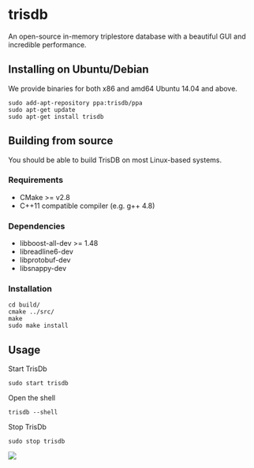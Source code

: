 trisdb
======

An open-source in-memory triplestore database with a beautiful GUI and incredible performance.

## Installing on Ubuntu/Debian
We provide binaries for both x86 and amd64 Ubuntu 14.04 and above.
```
sudo add-apt-repository ppa:trisdb/ppa
sudo apt-get update
sudo apt-get install trisdb
```

## Building from source
You should be able to build TrisDB on most Linux-based systems.

### Requirements
* CMake >= v2.8
* C++11 compatible compiler (e.g. g++ 4.8)

### Dependencies
* libboost-all-dev >= 1.48
* libreadline6-dev
* libprotobuf-dev
* libsnappy-dev

### Installation
```
cd build/
cmake ../src/
make
sudo make install
```

## Usage
Start TrisDb
```
sudo start trisdb
```
Open the shell
```
trisdb --shell
```
Stop TrisDb
```
sudo stop trisdb
```

![](http://i1033.photobucket.com/albums/a416/Gianluca_Tiepolo/gpromo_zps7fd0fa75.jpg)
